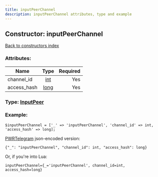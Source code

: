 ```yaml
---
title: inputPeerChannel
description: inputPeerChannel attributes, type and example
---
```

## Constructor: inputPeerChannel  
[Back to constructors index](index.md)



### Attributes:

| Name     |    Type       | Required |
|----------|:-------------:|---------:|
|channel\_id|[int](../types/int.md) | Yes|
|access\_hash|[long](../types/long.md) | Yes|



### Type: [InputPeer](../types/InputPeer.md)


### Example:

```
$inputPeerChannel = ['_' => 'inputPeerChannel', 'channel_id' => int, 'access_hash' => long];
```  

[PWRTelegram](https://pwrtelegram.xyz) json-encoded version:

```
{"_": "inputPeerChannel", "channel_id": int, "access_hash": long}
```


Or, if you're into Lua:  


```
inputPeerChannel={_='inputPeerChannel', channel_id=int, access_hash=long}

```


